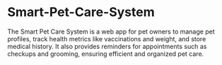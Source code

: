 # Smart-Pet-Care-System
The Smart Pet Care System is a web app for pet owners to manage pet profiles, track health metrics like vaccinations and weight, and store medical history. It also provides reminders for appointments such as checkups and grooming, ensuring efficient and organized pet care.
